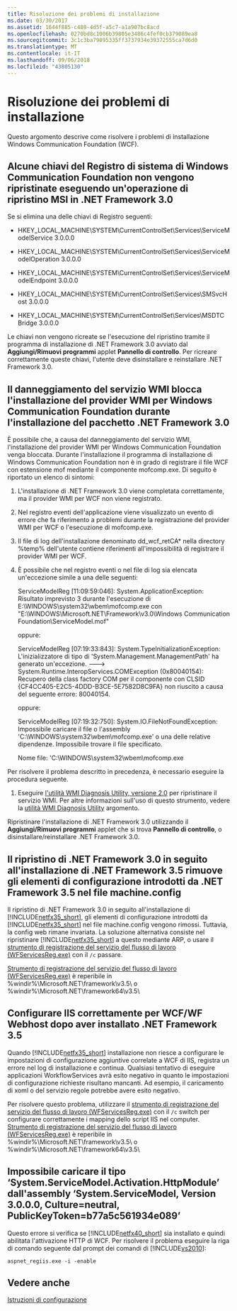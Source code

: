 ```yaml
---
title: Risoluzione dei problemi di installazione
ms.date: 03/30/2017
ms.assetid: 1644f885-c408-4d5f-a5c7-a1a907bc8acd
ms.openlocfilehash: 0270bd8c1006b39805e3486c4fef0cb379089ea8
ms.sourcegitcommit: 3c1c3ba79895335ff3737934e39372555ca7d6d0
ms.translationtype: MT
ms.contentlocale: it-IT
ms.lasthandoff: 09/06/2018
ms.locfileid: "43805130"
---
```

# <a name="troubleshooting-setup-issues"></a>Risoluzione dei problemi di installazione
Questo argomento descrive come risolvere i problemi di installazione Windows Communication Foundation (WCF).  
  
## <a name="some-windows-communication-foundation-registry-keys-are-not-repaired-by-performing-an-msi-repair-operation-on-the-net-framework-30"></a>Alcune chiavi del Registro di sistema di Windows Communication Foundation non vengono ripristinate eseguendo un'operazione di ripristino MSI in .NET Framework 3.0  
 Se si elimina una delle chiavi di Registro seguenti:  
  
-   HKEY_LOCAL_MACHINE\SYSTEM\CurrentControlSet\Services\ServiceModelService 3.0.0.0  
  
-   HKEY_LOCAL_MACHINE\SYSTEM\CurrentControlSet\Services\ServiceModelOperation 3.0.0.0  
  
-   HKEY_LOCAL_MACHINE\SYSTEM\CurrentControlSet\Services\ServiceModelEndpoint 3.0.0.0  
  
-   HKEY_LOCAL_MACHINE\SYSTEM\CurrentControlSet\Services\SMSvcHost 3.0.0.0  
  
-   HKEY_LOCAL_MACHINE\SYSTEM\CurrentControlSet\Services\MSDTC Bridge 3.0.0.0  
  
 Le chiavi non vengono ricreate se l'esecuzione del ripristino tramite il programma di installazione di .NET Framework 3.0 avviato dal **Aggiungi/Rimuovi programmi** applet **Pannello di controllo**. Per ricreare correttamente queste chiavi, l'utente deve disinstallare e reinstallare .NET Framework 3.0.  
  
## <a name="wmi-service-corruption-blocks-installation-of-the-windows-communication-foundation-wmi-provider-during-installation-of-net-framework-30-package"></a>Il danneggiamento del servizio WMI blocca l'installazione del provider WMI per Windows Communication Foundation durante l'installazione del pacchetto .NET Framework 3.0  
 È possibile che, a causa del danneggiamento del servizio WMI, l'installazione del provider WMI per Windows Communication Foundation venga bloccata. Durante l'installazione il programma di installazione di Windows Communication Foundation non è in grado di registrare il file WCF con estensione mof mediante il componente mofcomp.exe. Di seguito è riportato un elenco di sintomi:  
  
1.  L'installazione di .NET Framework 3.0 viene completata correttamente, ma il provider WMI per WCF non viene registrato.  
  
2.  Nel registro eventi dell'applicazione viene visualizzato un evento di errore che fa riferimento a problemi durante la registrazione del provider WMI per WCF o l'esecuzione di mofcomp.exe.  
  
3.  Il file di log dell'installazione denominato dd_wcf_retCA* nella directory %temp% dell'utente contiene riferimenti all'impossibilità di registrare il provider WMI per WCF.  
  
4.  È possibile che nel registro eventi o nel file di log sia elencata un'eccezione simile a una delle seguenti:  
  
     ServiceModelReg [11:09:59:046]: System.ApplicationException: Risultato imprevisto 3 durante l'esecuzione di E:\WINDOWS\system32\wbem\mofcomp.exe con "E:\WINDOWS\Microsoft.NET\Framework\v3.0\Windows Communication Foundation\ServiceModel.mof"  
  
     oppure:  
  
     ServiceModelReg [07:19:33:843]: System.TypeInitializationException: L'inizializzatore di tipo di 'System.Management.ManagementPath' ha generato un'eccezione. ---> System.Runtime.InteropServices.COMException (0x80040154): Recupero della class factory COM per il componente con CLSID {CF4CC405-E2C5-4DDD-B3CE-5E7582D8C9FA} non riuscito a causa del seguente errore: 80040154.  
  
     oppure:  
  
     ServiceModelReg [07:19:32:750]: System.IO.FileNotFoundException: Impossibile caricare il file o l'assembly 'C:\WINDOWS\system32\wbem\mofcomp.exe' o una delle relative dipendenze. Impossibile trovare il file specificato.  
  
     Nome file: 'C:\WINDOWS\system32\wbem\mofcomp.exe  
  
 Per risolvere il problema descritto in precedenza, è necessario eseguire la procedura seguente.  
  
1.  Eseguire [l'utilità WMI Diagnosis Utility, versione 2.0](https://go.microsoft.com/fwlink/?LinkId=94685) per ripristinare il servizio WMI. Per altre informazioni sull'uso di questo strumento, vedere la [utilità WMI Diagnosis Utility](https://go.microsoft.com/fwlink/?LinkId=94686) argomento.  
  
 Ripristinare l'installazione di .NET Framework 3.0 utilizzando il **Aggiungi/Rimuovi programmi** applet che si trova **Pannello di controllo**, o disinstallare/reinstallare .NET Framework 3.0.  
  
## <a name="repairing-net-framework-30-after-net-framework-35-installation-removes-configuration-elements-introduced-by-net-framework-35-in-machineconfig"></a>Il ripristino di .NET Framework 3.0 in seguito all'installazione di .NET Framework 3.5 rimuove gli elementi di configurazione introdotti da .NET Framework 3.5 nel file machine.config  
 Il ripristino di .NET Framework 3.0 in seguito all'installazione di [!INCLUDE[netfx35_short](../../../includes/netfx35-short-md.md)], gli elementi di configurazione introdotti da [!INCLUDE[netfx35_short](../../../includes/netfx35-short-md.md)] nel file machine.config vengono rimossi. Tuttavia, la config web rimane invariata. La soluzione alternativa consiste nel ripristinare [!INCLUDE[netfx35_short](../../../includes/netfx35-short-md.md)] a questo mediante ARP, o usare il [strumento di registrazione del servizio del flusso di lavoro (WFServicesReg.exe)](../../../docs/framework/wcf/workflow-service-registration-tool-wfservicesreg-exe.md) con il `/c` passare.  
  
 [Strumento di registrazione del servizio del flusso di lavoro (WFServicesReg.exe)](../../../docs/framework/wcf/workflow-service-registration-tool-wfservicesreg-exe.md) è reperibile in %windir%\Microsoft.NET\framework\v3.5\ o %windir%\Microsoft.NET\framework64\v3.5\  
  
## <a name="configure-iis-properly-for-wcfwf-webhost-after-installing-net-framework-35"></a>Configurare IIS correttamente per WCF/WF Webhost dopo aver installato .NET Framework 3.5  
 Quando [!INCLUDE[netfx35_short](../../../includes/netfx35-short-md.md)] installazione non riesce a configurare le impostazioni di configurazione aggiuntive correlate a WCF di IIS, registra un errore nel log di installazione e continua. Qualsiasi tentativo di eseguire applicazioni WorkflowServices avrà esito negativo in quanto le impostazioni di configurazione richieste risultano mancanti. Ad esempio, il caricamento di xoml o del servizio regole potrebbe avere esito negativo.  
  
 Per risolvere questo problema, utilizzare il [strumento di registrazione del servizio del flusso di lavoro (WFServicesReg.exe)](../../../docs/framework/wcf/workflow-service-registration-tool-wfservicesreg-exe.md) con il `/c` switch per configurare correttamente i mapping dello script IIS nel computer. [Strumento di registrazione del servizio del flusso di lavoro (WFServicesReg.exe)](../../../docs/framework/wcf/workflow-service-registration-tool-wfservicesreg-exe.md) è reperibile in %windir%\Microsoft.NET\framework\v3.5\ o %windir%\Microsoft.NET\framework64\v3.5\  
  
## <a name="could-not-load-type-systemservicemodelactivationhttpmodule-from-assembly-systemservicemodel-version-3000-cultureneutral-publickeytokenb77a5c561934e089"></a>Impossibile caricare il tipo ‘System.ServiceModel.Activation.HttpModule’ dall'assembly ‘System.ServiceModel, Version 3.0.0.0, Culture=neutral, PublicKeyToken=b77a5c561934e089’  
 Questo errore si verifica se [!INCLUDE[netfx40_short](../../../includes/netfx40-short-md.md)] sia installato e quindi abilitata l'attivazione HTTP di WCF. Per risolvere il problema eseguire la riga di comando seguente dal prompt dei comandi di [!INCLUDE[vs2010](../../../includes/vs2010-md.md)]:  
  
```Output  
aspnet_regiis.exe -i -enable  
```  
  
## <a name="see-also"></a>Vedere anche  
 [Istruzioni di configurazione](../../../docs/framework/wcf/samples/set-up-instructions.md)
